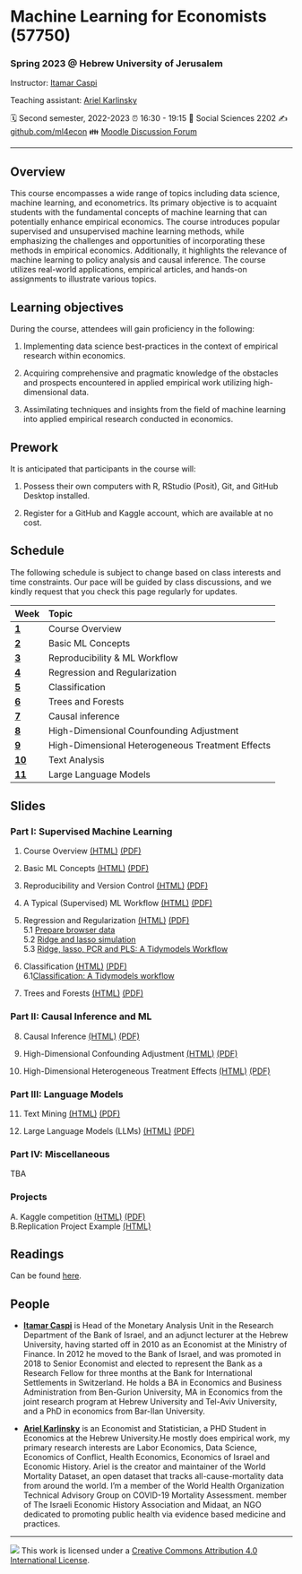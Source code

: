 Machine Learning for Economists (57750)
================

### Spring 2023 @ Hebrew University of Jerusalem

Instructor: [Itamar Caspi](https://itamarcaspi.rbind.io)

Teaching assistant: [Ariel Karlinsky](https://akarlinsky.github.io/)

:spiral_calendar: Second semester, 2022-2023
:alarm_clock:     16:30 - 19:15
:hotel:           Social Sciences 2202
:writing_hand:    [github.com/ml4econ](https://github.com/ml4econ/lecture-notes-2023)
:family:          [Moodle Discussion Forum](https://moodle2.cs.huji.ac.il/nu22/mod/forum/view.php?id=286095)

-----

## Overview

This course encompasses a wide range of topics including data science, machine learning, and econometrics. Its primary objective is to acquaint students with the fundamental concepts of machine learning that can potentially enhance empirical economics. The course introduces popular supervised and unsupervised machine learning methods, while emphasizing the challenges and opportunities of incorporating these methods in empirical economics. Additionally, it highlights the relevance of machine learning to policy analysis and causal inference. The course utilizes real-world applications, empirical articles, and hands-on assignments to illustrate various topics.

## Learning objectives

During the course, attendees will gain proficiency in the following:

1. Implementing data science best-practices in the context of empirical research within economics.

2. Acquiring comprehensive and pragmatic knowledge of the obstacles and prospects encountered in applied empirical work utilizing high-dimensional data.

3. Assimilating techniques and insights from the field of machine learning into applied empirical research conducted in economics.


## Prework

It is anticipated that participants in the course will:

1. Possess their own computers with R, RStudio (Posit), Git, and GitHub Desktop installed.

2. Register for a GitHub and Kaggle account, which are available at no cost.


## Schedule

The following schedule is subject to change based on class interests and time constraints. Our pace will be guided by class discussions, and we kindly request that you check this page regularly for updates.

| Week                  | Topic                                               |
|:----------------------|:----------------------------------------------------|
| [**1**](#week-1)      | Course Overview                                     |
| [**2**](#week-2)      | Basic ML Concepts                                   |
| [**3**](#week-3)      | Reproducibility & ML Workflow                       |
| [**4**](#week-4)      | Regression and Regularization                       |
| [**5**](#week-5)      | Classification                                      |
| [**6**](#week-6)      | Trees and Forests                                   |
| [**7**](#week-7)      | Causal inference                                    | 
| [**8**](#week-8)      | High-Dimensional Counfounding Adjustment            |
| [**9**](#week-9)      | High-Dimensional Heterogeneous Treatment Effects    |
| [**10**](#week-10)    | Text Analysis                                       |
| [**11**](#week-11)    | Large Language Models                               |


## Slides

### Part I: Supervised Machine Learning

1. Course Overview [(HTML)](https://raw.githack.com/ml4econ/lecture-notes-2023/master/01-overview/01-overview.html)
[(PDF)](https://raw.githack.com/ml4econ/lecture-notes-2023/master/01-overview/01-overview.pdf) 

2. Basic ML Concepts [(HTML)](https://raw.githack.com/ml4econ/lecture-notes-2023/master/02-basic-ml-concepts/02-basic-ml-concepts.html)
[(PDF)](https://raw.githack.com/ml4econ/lecture-notes-2023/master/02-basic-ml-concepts/02-basic-ml-concepts.pdf) 

3. Reproducibility and Version Control [(HTML)](https://raw.githack.com/ml4econ/lecture-notes-2023/master/03-reprod-vc/03-reprod-vc.html)
[(PDF)](https://raw.githack.com/ml4econ/lecture-notes-2023/master/03-reprod-vc/03-reprod-vc.pdf)  

4. A Typical (Supervised) ML Workflow [(HTML)](https://raw.githack.com/ml4econ/lecture-notes-2023/master/04-ml-workflow/04-ml-workflow.html)
[(PDF)](https://raw.githack.com/ml4econ/lecture-notes-2023/master/04-ml-workflow/04-ml-workflow.pdf)

5. Regression and Regularization
[(HTML)](https://raw.githack.com/ml4econ/lecture-notes-2023/master/05-regression-regularization/05-regression-regularization.html)
[(PDF)](https://raw.githack.com/ml4econ/lecture-notes-2023/master/05-regression-regularization/05-regression-regularization.pdf)  
  5.1 [Prepare browser data](https://raw.githack.com/ml4econ/lecture-notes-2023/master/05-regression-regularization/05-prepare-browser-data.html)  
  5.2 [Ridge and lasso simulation](https://raw.githack.com/ml4econ/lecture-notes-2023/master/05-regression-regularization/05-simulations.html)  
  5.3 [Ridge, lasso, PCR and PLS: A Tidymodels Workflow](https://raw.githack.com/ml4econ/lecture-notes-2023/master/05-regression-regularization/05-tidymodels-workflow.html)

6. Classification
[(HTML)](https://raw.githack.com/ml4econ/lecture-notes-2023/master/06-classification/06-classification.html) [(PDF)](https://raw.githack.com/ml4econ/lecture-notes-2023/master/06-classification/06-classification.pdf)  
  6.1[Classification: A Tidymodels workflow](https://raw.githack.com/ml4econ/lecture-notes-2023/master/06-classification/06-tidymodels-workflow-covid.html)
  
7. Trees and Forests
[(HTML)](https://raw.githack.com/ml4econ/lecture-notes-2023/master/07-trees-forests/07-trees-forests.html) [(PDF)](https://raw.githack.com/ml4econ/lecture-notes-2023/master/07-trees-forests/07-trees-forests.pdf)

### Part II: Causal Inference and ML

8. Causal Inference
[(HTML)](https://raw.githack.com/ml4econ/lecture-notes-2023/master/08-causal-inference/08-causal-inference.html) [(PDF)](https://raw.githack.com/ml4econ/lecture-notes-2023/master/08-causal-inference/08-causal-inference.pdf)

9. High-Dimensional Confounding Adjustment
[(HTML)](https://raw.githack.com/ml4econ/lecture-notes-2023/master/09-lasso-ate/09-lasso-ate.html) [(PDF)](https://github.com/ml4econ/lecture-notes-2023/blob/master/09-lasso-ate/09-lasso-ate.pdf)

10. High-Dimensional Heterogeneous Treatment Effects
[(HTML)](https://raw.githack.com/ml4econ/lecture-notes-2023/master/10-trees-cate/10-trees-cate.html)
[(PDF)](https://raw.githack.com/ml4econ/lecture-notes-2023/master/10-trees-cate/10-trees-cate.pdf)

### Part III: Language Models

11. Text Mining
[(HTML)](https://raw.githack.com/ml4econ/lecture-notes-2023/master/11-text-mining/11-text-mining.html)
[(PDF)](https://raw.githack.com/ml4econ/lecture-notes-2023/master/11-text-mining/11-text-mining.pdf)

12. Large Language Models (LLMs) [(HTML)](https://raw.githack.com/ml4econ/lecture-notes-2023/master/12-llms/12-llms.html) [(PDF)](https://raw.githack.com/ml4econ/lecture-notes-2023/master/12-llms/12-llms.pdf)  

### Part IV: Miscellaneous

TBA

### Projects

A. Kaggle competition [(HTML)](https://raw.githack.com/ml4econ/lecture-notes-2023/master/a-kaggle/a-kaggle.html)
[(PDF)](https://raw.githack.com/ml4econ/lecture-notes-2023/master/a-kaggle/a-kaggle.pdf)  
B.Replication Project Example [(HTML)](https://raw.githack.com/ml4econ/lecture-notes-2023/master/b-replication/Ariel%20Karlinsky%20-%20Replication.html)


## Readings

Can be found [here](https://github.com/ml4econ/lecture-notes-2023/blob/master/resources.md).

## People

+ [**Itamar Caspi**](https://itamarcaspi.rbind.io) is Head of the Monetary Analysis Unit in the Research Department of the Bank of Israel, and an adjunct lecturer at the Hebrew University, having started off in 2010 as an Economist at the Ministry of Finance. In 2012 he moved to the Bank of Israel, and was promoted in 2018 to Senior Economist and elected to represent the Bank as a Research Fellow for three months at the Bank for International Settlements in Switzerland. He holds a BA in Economics and Business Administration from Ben-Gurion University, MA in Economics from the joint research program at Hebrew University and Tel-Aviv University, and a PhD in economics from Bar-Ilan University.

+ [**Ariel Karlinsky**](https://akarlinsky.github.io/) is an Economist and Statistician, a PHD Student in Economics at the Hebrew University.He mostly does empirical work, my primary research interests are Labor Economics, Data Science, Economics of Conflict, Health Economics, Economics of Israel and Economic History. Ariel is the creator and maintainer of the World Mortality Dataset, an open dataset that tracks all-cause-mortality data from around the world. I’m a member of the World Health Organization Technical Advisory Group on COVID-19 Mortality Assessment. member of The Israeli Economic History Association and Midaat, an NGO dedicated to promoting public health via evidence based medicine and practices.
-----

![](https://i.creativecommons.org/l/by/4.0/88x31.png) This work is
licensed under a [Creative Commons Attribution 4.0 International
License](https://creativecommons.org/licenses/by/4.0/).

